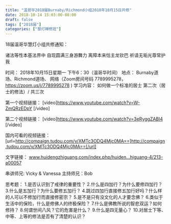 ```yaml
---
title: "温哥华2018届Burnaby/Richmond小组2018年10月15日共修"
date: 2018-10-14 15:03:00-08:00
draft: false
tags: ["2018届"]
categories: ["慧灯禅修班"]
---
```

18届温哥华慧灯小组共修通知：

诸法等性本基法界中
自现圆满三身游舞力 
离障本来怙主龙钦巴
祈请无垢光尊常护我

时间：
2018年10月15日星期一 下午6：30（温哥华时间）
地点：
Burnaby道场、Richmond道场、 网络（Zoom房间号码 7789995278，https://zoom.us/j/7789995278 )
学习内容：
如何做一个标准的居士 第二次（居士的修法）/  共三次

第一个视频链接：
[video]https://www.youtube.com/watch?v=W-ZmQRzEDpY  [/video]

第二个视频链接：
[video]https://www.youtube.com/watch?v=3eRyggZABl4  [/video]

国内可看的视频链接：
[url=http://compaign.tudou.com/v/XMTc3ODQ4Mjc0MA==]http://compaign.tudou.com/v/XMTc3ODQ4Mjc0MA==[/url]

文字链接： www.huidengzhiguang.com/index.php/huiden...higuang-4/213-a00057 

串讲师兄: Vicky & Vanessa
主持师兄：Bob

思考题：
1.是否认识到了戒律的重要性？
2.什么是四加行？为什么要修四加行？
3.什么是五加行？为什么要修五加行？
4.跳过四加行直接修五加行好吗？什么样的人可以不修加行而直接修密宗？
5.是不是只有没文化的人才要念佛？
6.类似于生活中的保险，什么是修佛人的终极保险？
7.什么是佛教所说的智悲双运？如何修持？
8.何谓世间八风？它的危害是什么？
9.什么是四无量心？
10.对居士下等、中等、上等的修法是否有了清楚的认识？
